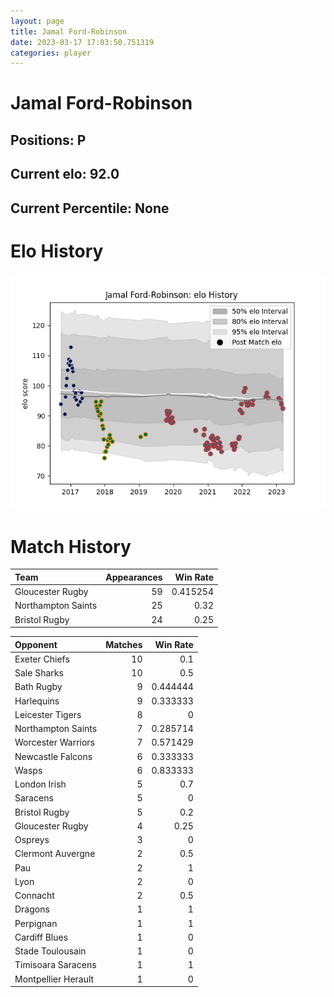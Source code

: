 ```yaml
---  
layout: page  
title: Jamal Ford-Robinson  
date: 2023-03-17 17:03:50.751319  
categories: player  
---
```

# Jamal Ford-Robinson

## Positions: P

## Current elo: 92.0

## Current Percentile: None

# Elo History


![elo history](history_JamalFord-Robinson.png)
# Match History


| Team               |   Appearances |   Win Rate |
|:-------------------|--------------:|-----------:|
| Gloucester Rugby   |            59 |   0.415254 |
| Northampton Saints |            25 |   0.32     |
| Bristol Rugby      |            24 |   0.25     |

| Opponent            |   Matches |   Win Rate |
|:--------------------|----------:|-----------:|
| Exeter Chiefs       |        10 |   0.1      |
| Sale Sharks         |        10 |   0.5      |
| Bath Rugby          |         9 |   0.444444 |
| Harlequins          |         9 |   0.333333 |
| Leicester Tigers    |         8 |   0        |
| Northampton Saints  |         7 |   0.285714 |
| Worcester Warriors  |         7 |   0.571429 |
| Newcastle Falcons   |         6 |   0.333333 |
| Wasps               |         6 |   0.833333 |
| London Irish        |         5 |   0.7      |
| Saracens            |         5 |   0        |
| Bristol Rugby       |         5 |   0.2      |
| Gloucester Rugby    |         4 |   0.25     |
| Ospreys             |         3 |   0        |
| Clermont Auvergne   |         2 |   0.5      |
| Pau                 |         2 |   1        |
| Lyon                |         2 |   0        |
| Connacht            |         2 |   0.5      |
| Dragons             |         1 |   1        |
| Perpignan           |         1 |   1        |
| Cardiff Blues       |         1 |   0        |
| Stade Toulousain    |         1 |   0        |
| Timisoara Saracens  |         1 |   1        |
| Montpellier Herault |         1 |   0        |